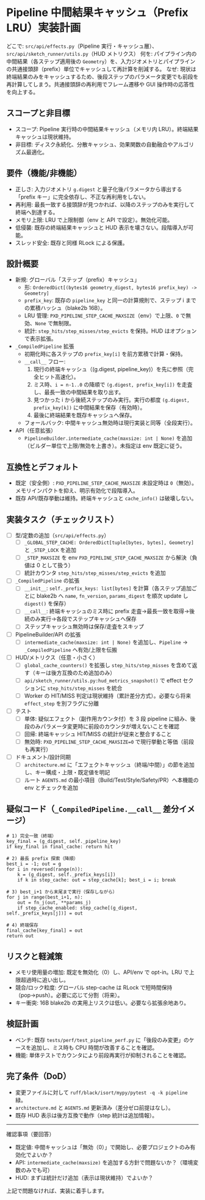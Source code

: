 # Pipeline 中間結果キャッシュ（Prefix LRU）実装計画

どこで: `src/api/effects.py`（Pipeline 実行・キャッシュ層）、`src/api/sketch_runner/utils.py`（HUD メトリクス）
何を: パイプライン内の中間結果（各ステップ適用後の `Geometry`）を、入力ジオメトリとパイプラインの共通接頭辞（prefix）単位でキャッシュして再計算を削減する。
なぜ: 現状は終端結果のみをキャッシュするため、後段ステップのパラメータ変更でも前段を再計算してしまう。共通接頭辞の再利用でフレーム遷移や GUI 操作時の応答性を向上する。

## スコープと非目標
- スコープ: Pipeline 実行時の中間結果キャッシュ（メモリ内 LRU）。終端結果キャッシュは現状維持。
- 非目標: ディスク永続化、分散キャッシュ、効果関数の自動融合やアルゴリズム最適化。

## 要件（機能/非機能）
- 正しさ: 入力ジオメトリ `g.digest` と量子化後パラメータから導出する「prefix キー」に完全依存し、不正な再利用をしない。
- 再利用: 最長一致する接頭辞が見つかれば、以降のステップのみを実行して終端へ到達する。
- メモリ上限: LRU で上限制御（env と API で設定）。無効化可能。
- 低侵襲: 既存の終端結果キャッシュと HUD 表示を壊さない。段階導入が可能。
- スレッド安全: 既存と同様 RLock による保護。

## 設計概要
- 新規: グローバル「ステップ（prefix）キャッシュ」
  - 形: `OrderedDict[(bytes16 geometry_digest, bytes16 prefix_key) -> Geometry]`
  - `prefix_key`: 既存の `pipeline_key` と同一の計算規則で、ステップ i までの累積ハッシュ（blake2b 16B）。
  - LRU 管理: `PXD_PIPELINE_STEP_CACHE_MAXSIZE`（env）で上限、`0` で無効、`None` で無制限。
  - 統計: `step_hits/step_misses/step_evicts` を保持。HUD はオプションで表示拡張。
- `_CompiledPipeline` 拡張
  - 初期化時に各ステップの `prefix_key[i]` を前方累積で計算・保持。
  - `__call__` フロー:
    1) 現行の終端キャッシュ（(g.digest, pipeline_key)）を先に参照（完全ヒット高速化）。
    2) ミス時、`i = n-1..0` の降順で `(g.digest, prefix_key[i])` を走査し、最長一致の中間結果を取り出す。
    3) 見つかった i から後続ステップのみ実行。実行の都度 `(g.digest, prefix_key[k])` に中間結果を保存（有効時）。
    4) 最後に終端結果を既存キャッシュへ保存。
  - フォールバック: 中間キャッシュ無効時は現行実装と同等（全段実行）。
- API（任意拡張）
  - `PipelineBuilder.intermediate_cache(maxsize: int | None)` を追加（ビルダー単位で上限/無効を上書き）。未指定は env 既定に従う。

## 互換性とデフォルト
- 既定（安全側）: `PXD_PIPELINE_STEP_CACHE_MAXSIZE` 未設定時は `0`（無効）。メモリインパクトを抑え、明示有効化で段階導入。
- 既存 API/既存挙動は維持。終端キャッシュと `cache_info()` は破壊しない。

## 実装タスク（チェックリスト）

- [ ] 型/定数の追加（`src/api/effects.py`）
  - [ ] `_GLOBAL_STEP_CACHE: OrderedDict[tuple[bytes, bytes], Geometry]` と `_STEP_LOCK` を追加
  - [ ] `_STEP_MAXSIZE` を env `PXD_PIPELINE_STEP_CACHE_MAXSIZE` から解決（負値は 0 として扱う）
  - [ ] 統計カウンタ `step_hits/step_misses/step_evicts` を追加

- [ ] `_CompiledPipeline` の拡張
  - [ ] `__init__`: `self._prefix_keys: list[bytes]` を計算（各ステップ追加ごとに blake2b へ `name`, `fn_version`, `params_digest` を順次 update し `digest()` を保存）
  - [ ] `__call__`: 終端キャッシュのミス時に prefix 走査→最長一致を取得→後続のみ実行→各段でステップキャッシュへ保存
  - [ ] ステップキャッシュ無効時は保存/走査をスキップ

- [ ] PipelineBuilder/API の拡張
  - [ ] `intermediate_cache(maxsize: int | None)` を追加し、`Pipeline` → `_CompiledPipeline` へ有効/上限を伝搬

- [ ] HUD/メトリクス（任意・小さく）
  - [ ] `global_cache_counters()` を拡張し `step_hits/step_misses` を含めて返す（キーは後方互換のため追加のみ）
  - [ ] `api/sketch_runner/utils.py:hud_metrics_snapshot()` で effect セクションに `step_hits/step_misses` を統合
  - [ ] Worker の HIT/MISS 判定は現状維持（累計差分方式）。必要なら将来 `effect_step` を別フラグに分離

- [ ] テスト
  - [ ] 単体: 疑似エフェクト（副作用カウンタ付）を 3 段 pipeline に組み、後段のみパラメータ変更時に前段のカウンタが増えないことを確認
  - [ ] 回帰: 終端キャッシュ HIT/MISS の統計が従来と整合すること
  - [ ] 無効時: `PXD_PIPELINE_STEP_CACHE_MAXSIZE=0` で現行挙動と等価（前段も再実行）

- [ ] ドキュメント/設計同期
  - [ ] `architecture.md` に「エフェクトキャッシュ（終端/中間）」の節を追加し、キー構成・上限・既定値を明記
  - [ ] ルート `AGENTS.md` の最小項目（Build/Test/Style/Safety/PR）へ本機能の env とチェックを追加

## 疑似コード（`_CompiledPipeline.__call__` 差分イメージ）
```
# 1) 完全一致（終端）
key_final = (g_digest, self._pipeline_key)
if key_final in final_cache: return hit

# 2) 最長 prefix 探索（降順）
best_i = -1; out = g
for i in reversed(range(n)):
    k = (g_digest, self._prefix_keys[i])
    if k in step_cache: out = step_cache[k]; best_i = i; break

# 3) best_i+1 から末尾まで実行（保存しながら）
for j in range(best_i+1, n):
    out = fn_j(out, **params_j)
    if step_cache_enabled: step_cache[(g_digest, self._prefix_keys[j])] = out

# 4) 終端保存
final_cache[key_final] = out
return out
```

## リスクと軽減策
- メモリ使用量の増加: 既定を無効化（0）し、API/env で opt-in。LRU で上限超過時に追い出し。
- 競合/ロック粒度: グローバル step-cache は RLock で短時間保持（pop→push）。必要に応じて分割（将来）。
- キー衝突: 16B blake2b の実用上リスクは低い。必要なら拡張余地あり。

## 検証計画
- ベンチ: 既存 `tests/perf/test_pipeline_perf.py` に「後段のみ変更」のケースを追加し、ミス時も CPU 時間が改善することを確認。
- 機能: 単体テストでカウンタにより前段再実行が抑制されることを確認。

## 完了条件（DoD）
- 変更ファイルに対して `ruff/black/isort/mypy/pytest -q -k pipeline` 緑。
- `architecture.md` と `AGENTS.md` 更新済み（差分ゼロ前提はなし）。
- 既存 HUD 表示は後方互換で動作（step 統計は追加情報）。

---
確認事項（要回答）
- 既定値: 中間キャッシュは「無効（0）」で開始し、必要プロジェクトのみ有効化でよいか？
- API: `intermediate_cache(maxsize)` を追加する方針で問題ないか？（環境変数のみでも可）
- HUD: まずは統計だけ追加（表示は現状維持）でよいか？

上記で問題なければ、実装に着手します。

